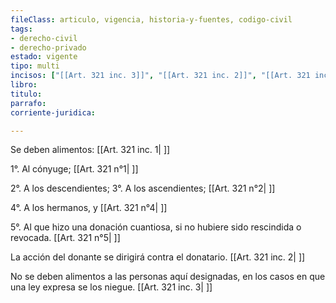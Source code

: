 ```yaml
---
fileClass: articulo, vigencia, historia-y-fuentes, codigo-civil
tags:
- derecho-civil
- derecho-privado
estado: vigente
tipo: multi
incisos: ["[[Art. 321 inc. 3]]", "[[Art. 321 inc. 2]]", "[[Art. 321 inc. 1]]"]
libro:
titulo:
parrafo:
corriente-juridica:

---
```

Se deben alimentos: [[Art. 321 inc. 1| ]]

1°. Al cónyuge; [[Art. 321 n°1| ]]

2°. A los descendientes; 3°. A los ascendientes; [[Art. 321 n°2| ]]

4°. A los hermanos, y [[Art. 321 n°4| ]]

5°. Al que hizo una donación cuantiosa, si no hubiere sido rescindida o revocada. [[Art. 321 n°5| ]]

La acción del donante se dirigirá contra el donatario. [[Art. 321 inc. 2| ]]

No se deben alimentos a las personas aquí designadas, en los casos en que una ley expresa se los niegue. [[Art. 321 inc. 3| ]]